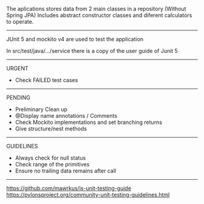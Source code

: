 The aplications stores data from 2 main classes
in a repository (Without Spring JPA) 
Includes abstract constructor classes and diferent calculators to operate.
***
JUnit 5 and mockito v4 are used to test the application

In src/test/java/.../service there is a copy of the user guide of Junit 5

***
URGENT
* Check FAILED test cases
* ***
PENDING

* Preliminary Clean up
* @Display name annotations / Comments
* Check Mockito implementations and set branching returns
* Give structure/nest methods

***
  GUIDELINES
* Always check for null status
* Check range of the primitives
* Ensure no trailing data remains after call

***
https://github.com/mawrkus/js-unit-testing-guide
https://pylonsproject.org/community-unit-testing-guidelines.html